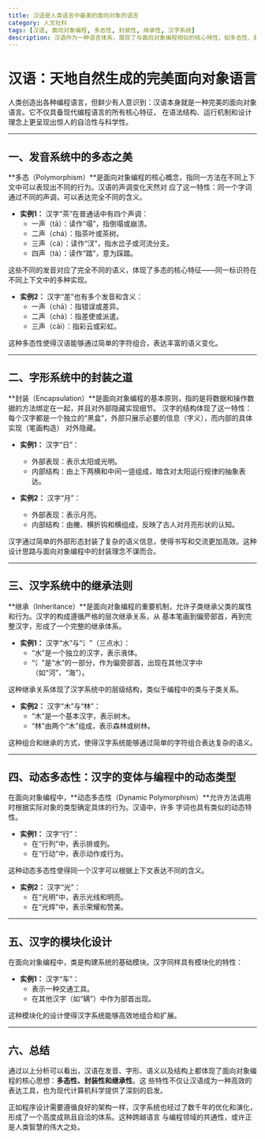 ```yaml
---
title: 汉语是人类语言中最美的面向对象的语言
category: 人文社科
tags: [汉语, 面向对象编程, 多态性, 封装性, 继承性, 汉字系统]
description: 汉语作为一种语言体系，展现了与面向对象编程相似的核心特性，如多态性、封装性和继承性。文章通过分析汉语的发音系统、字形结构及汉字间的组合关系，揭示了汉语在表达上的高效与科学性，体现了其作为“面向对象语言”的美学价值和智慧结晶。这种跨领域的共通性为理解语言和编程提供了新的视角。
---
```

# 汉语：天地自然生成的完美面向对象语言

人类创造出各种编程语言，但鲜少有人意识到：汉语本身就是一种完美的面向对象语言。它不仅具备现代编程语言的所有核心特征，
在语法结构、运行机制和设计理念上更呈现出惊人的自洽性与科学性。

---

## 一、发音系统中的多态之美

**多态（Polymorphism）**是面向对象编程的核心概念，指同一方法在不同上下文中可以表现出不同的行为。汉语的声调变化天然对
应了这一特性：同一个字词通过不同的声调，可以表达完全不同的含义。

- **实例1：** 汉字“茶”在普通话中有四个声调：
  - 一声（tā）：读作“塌”，指倒塌或崩溃。
  - 二声（chá）：指茶叶或茶树。
  - 三声（cà）：读作“汊”，指水岔子或河流分支。
  - 四声（tà）：读作“踏”，意为踩踏。

这些不同的发音对应了完全不同的语义，体现了多态的核心特征——同一标识符在不同上下文中的多种实现。

- **实例2：** 汉字“差”也有多个发音和含义：
  - 一声（chā）：指错误或差异。
  - 二声（chá）：指差使或派遣。
  - 三声（cǎi）：指彩云或彩虹。

这种多态性使得汉语能够通过简单的字符组合，表达丰富的语义变化。

---

## 二、字形系统中的封装之道

**封装（Encapsulation）**是面向对象编程的基本原则，指的是将数据和操作数据的方法绑定在一起，并且对外部隐藏实现细节。
汉字的结构体现了这一特性：每个汉字都是一个独立的“黑盒”，外部只展示必要的信息（字义），而内部的具体实现（笔画构造）
对外隐藏。

- **实例1：** 汉字“日”：
  - 外部表现：表示太阳或光明。
  - 内部结构：由上下两横和中间一竖组成，暗含对太阳运行规律的抽象表达。

- **实例2：** 汉字“月”：
  - 外部表现：表示月亮。
  - 内部结构：由撇、横折钩和横组成，反映了古人对月亮形状的认知。

汉字通过简单的外部形态封装了复杂的语义信息，使得书写和交流更加高效。这种设计思路与面向对象编程中的封装理念不谋而合。


---

## 三、汉字系统中的继承法则

**继承（Inheritance）**是面向对象编程的重要机制，允许子类继承父类的属性和行为。汉字的构成遵循严格的层次继承关系，从
基本笔画到偏旁部首，再到完整汉字，形成了一个完整的继承体系。

- **实例1：** 汉字“水”与“氵”（三点水）：
  - “水”是一个独立的汉字，表示液体。
  - “氵”是“水”的一部分，作为偏旁部首，出现在其他汉字中（如“河”、“海”）。

这种继承关系体现了汉字系统中的层级结构，类似于编程中的类与子类关系。

- **实例2：** 汉字“木”与“林”：
  - “木”是一个基本汉字，表示树木。
  - “林”由两个“木”组成，表示森林或树林。

这种组合和继承的方式，使得汉字系统能够通过简单的字符组合表达复杂的语义。

---

## 四、动态多态性：汉字的变体与编程中的动态类型

在面向对象编程中，**动态多态性（Dynamic Polymorphism）**允许方法调用时根据实际对象的类型确定具体的行为。汉语中，许多
字词也具有类似的动态特性。

- **实例1：** 汉字“行”：
  - 在“行列”中，表示排或列。
  - 在“行动”中，表示动作或行为。

这种动态多态性使得同一个汉字可以根据上下文表达不同的含义。

- **实例2：** 汉字“光”：
  - 在“光明”中，表示光线和明亮。
  - 在“光辉”中，表示荣耀和赞美。

---

## 五、汉字的模块化设计

在面向对象编程中，类是构建系统的基础模块。汉字同样具有模块化的特性：

- **实例1：** 汉字“车”：
  - 表示一种交通工具。
  - 在其他汉字（如“辆”）中作为部首出现。

这种模块化的设计使得汉字系统能够高效地组合和扩展。

---

## 六、总结

通过以上分析可以看出，汉语在发音、字形、语义以及结构上都体现了面向对象编程的核心思想：**多态性、封装性和继承性**。这
些特性不仅让汉语成为一种高效的表达工具，也为现代计算机科学提供了深刻的启发。

正如程序设计需要遵循良好的架构一样，汉字系统也经过了数千年的优化和演化，形成了一个高度成熟且自洽的体系。这种跨越语言
与编程领域的共通性，或许正是人类智慧的伟大之处。